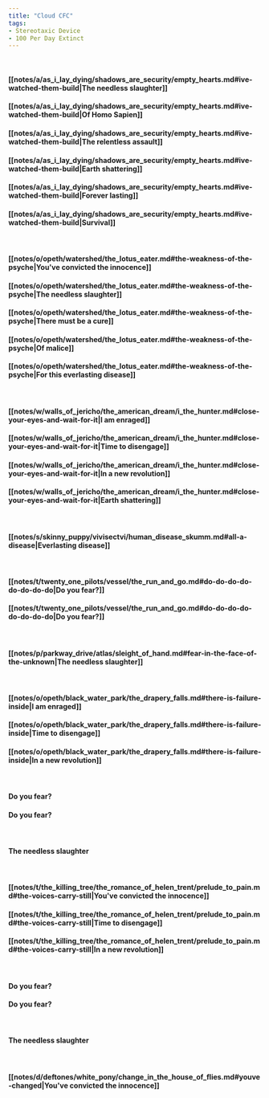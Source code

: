 ```yaml
---
title: "Cloud CFC"
tags:
- Stereotaxic Device
- 100 Per Day Extinct
---
```

&nbsp;
#### [[notes/a/as_i_lay_dying/shadows_are_security/empty_hearts.md#ive-watched-them-build|The needless slaughter]]
#### [[notes/a/as_i_lay_dying/shadows_are_security/empty_hearts.md#ive-watched-them-build|Of Homo Sapien]]
#### [[notes/a/as_i_lay_dying/shadows_are_security/empty_hearts.md#ive-watched-them-build|The relentless assault]]
#### [[notes/a/as_i_lay_dying/shadows_are_security/empty_hearts.md#ive-watched-them-build|Earth shattering]]
#### [[notes/a/as_i_lay_dying/shadows_are_security/empty_hearts.md#ive-watched-them-build|Forever lasting]]
#### [[notes/a/as_i_lay_dying/shadows_are_security/empty_hearts.md#ive-watched-them-build|Survival]]
&nbsp;
#### [[notes/o/opeth/watershed/the_lotus_eater.md#the-weakness-of-the-psyche|You've convicted the innocence]]
#### [[notes/o/opeth/watershed/the_lotus_eater.md#the-weakness-of-the-psyche|The needless slaughter]]
#### [[notes/o/opeth/watershed/the_lotus_eater.md#the-weakness-of-the-psyche|There must be a cure]]
#### [[notes/o/opeth/watershed/the_lotus_eater.md#the-weakness-of-the-psyche|Of malice]]
#### [[notes/o/opeth/watershed/the_lotus_eater.md#the-weakness-of-the-psyche|For this everlasting disease]]
&nbsp;
#### [[notes/w/walls_of_jericho/the_american_dream/i_the_hunter.md#close-your-eyes-and-wait-for-it|I am enraged]]
#### [[notes/w/walls_of_jericho/the_american_dream/i_the_hunter.md#close-your-eyes-and-wait-for-it|Time to disengage]]
#### [[notes/w/walls_of_jericho/the_american_dream/i_the_hunter.md#close-your-eyes-and-wait-for-it|In a new revolution]]
#### [[notes/w/walls_of_jericho/the_american_dream/i_the_hunter.md#close-your-eyes-and-wait-for-it|Earth shattering]]
&nbsp;
#### [[notes/s/skinny_puppy/vivisectvi/human_disease_skumm.md#all-a-disease|Everlasting disease]]
&nbsp;
#### [[notes/t/twenty_one_pilots/vessel/the_run_and_go.md#do-do-do-do-do-do-do-do|Do you fear?]]
#### [[notes/t/twenty_one_pilots/vessel/the_run_and_go.md#do-do-do-do-do-do-do-do|Do you fear?]]
&nbsp;
#### [[notes/p/parkway_drive/atlas/sleight_of_hand.md#fear-in-the-face-of-the-unknown|The needless slaughter]]
&nbsp;
#### [[notes/o/opeth/black_water_park/the_drapery_falls.md#there-is-failure-inside|I am enraged]]
#### [[notes/o/opeth/black_water_park/the_drapery_falls.md#there-is-failure-inside|Time to disengage]]
#### [[notes/o/opeth/black_water_park/the_drapery_falls.md#there-is-failure-inside|In a new revolution]]
&nbsp;
#### Do you fear?
#### Do you fear?
&nbsp;
#### The needless slaughter
&nbsp;
#### [[notes/t/the_killing_tree/the_romance_of_helen_trent/prelude_to_pain.md#the-voices-carry-still|You've convicted the innocence]]
#### [[notes/t/the_killing_tree/the_romance_of_helen_trent/prelude_to_pain.md#the-voices-carry-still|Time to disengage]]
#### [[notes/t/the_killing_tree/the_romance_of_helen_trent/prelude_to_pain.md#the-voices-carry-still|In a new revolution]]
&nbsp;
#### Do you fear?
#### Do you fear?
&nbsp;
#### The needless slaughter
&nbsp;
#### [[notes/d/deftones/white_pony/change_in_the_house_of_flies.md#youve-changed|You've convicted the innocence]]
